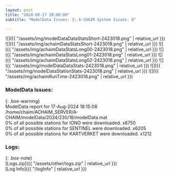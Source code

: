```yaml
---
layout: post
title: "2024-08-17 18:00:00"
subtitle: "ModelData Issues: 3; A-CHAIM System Issues: 0"

---
```


![]({{ "/assets/img/modelDataDataStatsShort-2423018.png" | relative_url }})
![]({{ "/assets/img/achaimDataStatsShort-2423018.png" | relative_url }})
![]({{ "/assets/img/achaimDataStatsLong00-2423018.png" | relative_url }})
![]({{ "/assets/img/achaimDataStatsLong01-2423018.png" | relative_url }})
![]({{ "/assets/img/achaimDataStatsLong02-2423018.png" | relative_url }})
![]({{ "/assets/img/modelDataDataStats-2423018.png" | relative_url }})
![]({{ "/assets/img/modelDataStationStats-2423018.png" | relative_url }})
![]({{ "/assets/img/achaimRunTime-2423018.png" | relative_url }})


### ModelData Issues:  
  
{: .box-warning}  
 ModelData report for 17-Aug-2024 18:15:08   
 /home/chaim/ACHAIM_SERVER/A-CHAIM/modelData/2024/230/18/modelData.mat   
 0% of all possible stations for IONO were downloaded. x6750   
 0% of all possible stations for SENTINEL were downloaded. x6205   
 0% of all possible stations for KARTVERKET were downloaded. x1212   
  


### Logs:  
  
{: .box-note}  
[Logs.zip]({{ "/assets/other/logs.zip" | relative_url }})  
[Log Info]({{ "/logInfo" | relative_url }})  
